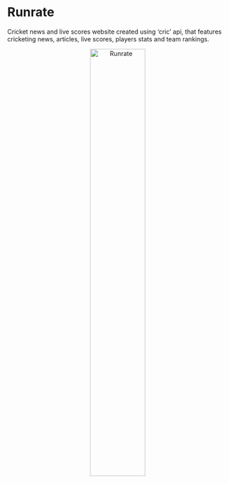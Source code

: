 # Runrate
Cricket news and live scores website created using ‘cric’ api, that features cricketing news, articles, live scores, players stats and team rankings.<br>
<p align="center"><img alt="Runrate"  height="50%" width="50%"  src="https://user-images.githubusercontent.com/54352598/121649660-68709780-cab6-11eb-9bbc-d62307c3a13c.png" /></p>
<br>
<p align="center">
  
</p>



